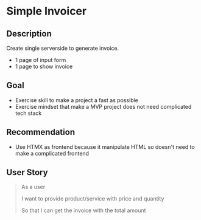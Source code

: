 # Simple Invoicer

## Description

Create single serverside to generate invoice.

- 1 page of input form
- 1 page to show invoice

## Goal

- Exercise skill to make a project a fast as possible
- Exercise mindset that make a MVP project does not need complicated tech stack

## Recommendation

- Use HTMX as frontend because it manipulate HTML so doesn't need to make a
  complicated frontend

## User Story

> As a user
>
> I want to provide product/service with price and quantity
>
> So that I can get the invoice with the total amount
